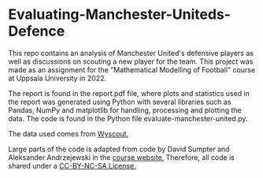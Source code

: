 # Evaluating-Manchester-Uniteds-Defence

This repo contains an analysis of Manchester United's defensive players as well as discussions on scouting a new player for the team. This project was made as an assignment for the "Mathematical Modelling of Football" course at Uppsala University in 2022. 

The report is found in the report.pdf file, where plots and statistics used in the report was generated using Python with several libraries such as Pandas, NumPy and matplotlib for handling, processing and plotting the data. The code is found in the Python file evaluate-manchester-united.py.
 
The data used comes from [Wyscout.](https://figshare.com/collections/Soccer_match_event_dataset/4415000/2)

Large parts of the code is adapted from code by David Sumpter and Aleksander Andrzejewski in the [course website.](https://soccermatics.readthedocs.io/en/latest/) Therefore, all code is shared under a [CC-BY-NC-SA License.](https://creativecommons.org/licenses/by-nc-sa/4.0/)
